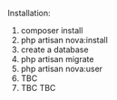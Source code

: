 Installation:

1) composer install
2) php artisan nova:install
3) create a database
4) php artisan migrate
5) php artisan nova:user
6) TBC
7) TBC TBC

